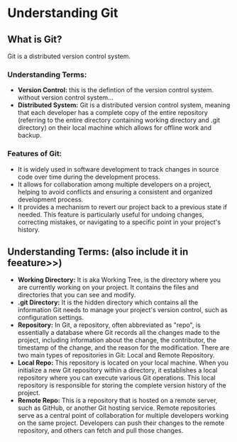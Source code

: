 # Understanding Git

## What is Git?
Git is a distributed version control system. 

### Understanding Terms:
- **Version Control:** this is the defintion of the version control system. without version control system...
- **Distributed System:** Git is a distributed version control system, meaning that each developer has a complete copy of the entire repository (referring to the entire directory containing working directory and .git directory) on their local machine which allows for offline work and backup.

### Features of Git:
- It is widely used in software development to track changes in source code over time during the development process.
- It allows for collaboration among multiple developers on a project, helping to avoid conflicts and ensuring a consistent and organized development process.
- It provides a mechanism to revert our project back to a previous state if needed. This feature is particularly useful for undoing changes, correcting mistakes, or navigating to a specific point in your project's history.

## Understanding Terms: (also include it in feeature>>)
- **Working Directory:** It is aka Working Tree, is the directory where you are currently working on your project. It contains the files and directories that you can see and modify.
- **.git Directory:** It is the hidden directory which contains all the information Git needs to manage your project's version control, such as configuration settings. 
- **Repository:** In Git, a repository, often abbreviated as "repo", is essentially a database where Git records all the changes made to the project, including information about the change, the contributor, the timestamp of the change, and the reason for the modification. There are two main types of repositories in Git: Local and Remote Repository.
- **Local Repo:** This repository is located on your local machine. When you initialize a new Git repository within a directory, it establishes a local repository where you can execute various Git operations. This local repository is responsible for storing the complete version history of the project.
- **Remote Repo:** This is a repository that is hosted on a remote server, such as GitHub, or another Git hosting service. Remote repositories serve as a central point of collaboration for multiple developers working on the same project. Developers can push their changes to the remote repository, and others can fetch and pull those changes.

